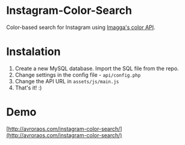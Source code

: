 Instagram-Color-Search
======================

Color-based search for Instagram using [Imagga's color API](http://imagga.com/technology/color-extraction-and-multi-color-search.html).


Instalation
======================

1. Create a new MySQL database. Import the SQL file from the repo.
2. Change settings in the config file - `api/config.php`
3. Change the API URL in `assets/js/main.js`
4. That's it! :)


Demo
======================

[http://avroraos.com/instagram-color-search/](http://avroraos.com/instagram-color-search/)